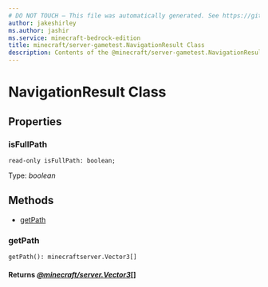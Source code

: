 ```yaml
---
# DO NOT TOUCH — This file was automatically generated. See https://github.com/mojang/minecraftapidocsgenerator to modify descriptions, examples, etc.
author: jakeshirley
ms.author: jashir
ms.service: minecraft-bedrock-edition
title: minecraft/server-gametest.NavigationResult Class
description: Contents of the @minecraft/server-gametest.NavigationResult class.
---
```

# NavigationResult Class

## Properties

### **isFullPath**
`read-only isFullPath: boolean;`

Type: *boolean*

## Methods
- [getPath](#getpath)

### **getPath**
`
getPath(): minecraftserver.Vector3[]
`

#### **Returns** [*@minecraft/server.Vector3*](../../minecraft/server/Vector3.md)[]
